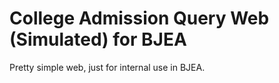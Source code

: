 # College Admission Query Web (Simulated) for BJEA
Pretty simple web, just for internal use in BJEA.
